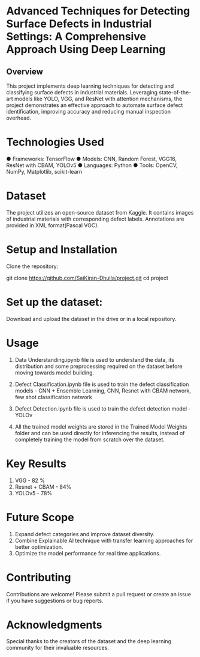 # Advanced Techniques for Detecting Surface Defects in Industrial Settings: A Comprehensive Approach Using Deep Learning

## Overview

This project implements deep learning techniques for detecting and classifying surface defects in industrial materials. Leveraging state-of-the-art models like YOLO, VGG, and ResNet with attention mechanisms, the project demonstrates an effective approach to automate surface defect identification, improving accuracy and reducing manual inspection overhead.

# Technologies Used
   ●	Frameworks: TensorFlow
   ●	Models: CNN, Random Forest, VGG16, ResNet with CBAM, YOLOv5
   ●	Languages: Python
   ●	Tools: OpenCV, NumPy, Matplotlib, scikit-learn
# Dataset
  The project utilizes an open-source dataset from Kaggle. It contains images of industrial 
  materials with corresponding defect labels. Annotations are provided in XML format(Pascal 
  VOC).
# Setup and Installation
  Clone the repository:

git clone https://github.com/SaiKiran-Dhulla/project.git
cd project
# Set up the dataset:
Download and upload the dataset in the drive or in a local repository.
# Usage
1.	Data Understanding.ipynb file is used to understand the data, its distribution and some preprocessing required on the dataset before moving towards model building.

2.	Defect Classification.ipynb file is used to train the defect classification models - CNN + Ensemble Learning, CNN, Resnet with CBAM network, few shot classification network

3.	Defect Detection.ipynb file is used to train the defect detection model - YOLOv

4.	All the trained model weights are stored in the Trained Model Weights folder and can be used directly for inferencing the results, instead of completely training the model from scratch over the dataset.

# Key Results

1.	VGG - 82 %
2.	Resnet + CBAM - 84%
3.	YOLOv5 - 78%

# Future Scope

1.	Expand defect categories and improve dataset diversity.
2.	Combine Explainable AI technique with transfer learning approaches for better optimization.
3.	Optimize the model performance for real time applications.
# Contributing
Contributions are welcome! Please submit a pull request or create an issue if you have suggestions or bug reports.
# Acknowledgments
Special thanks to the creators of the dataset and the deep learning community for their invaluable resources.

